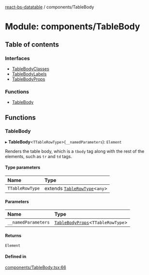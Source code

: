 [react-bs-datatable](../README.md) / components/TableBody

# Module: components/TableBody

## Table of contents

### Interfaces

- [TableBodyClasses](../interfaces/components_TableBody.TableBodyClasses.md)
- [TableBodyLabels](../interfaces/components_TableBody.TableBodyLabels.md)
- [TableBodyProps](../interfaces/components_TableBody.TableBodyProps.md)

### Functions

- [TableBody](components_TableBody.md#tablebody)

## Functions

### TableBody

▸ **TableBody**<`TTableRowType`\>(`__namedParameters`): `Element`

Renders the table body, which is a `tbody` tag along with the rest of the elements,
such as `tr` and `td` tags.

#### Type parameters

| Name | Type |
| :------ | :------ |
| `TTableRowType` | extends [`TableRowType`](helpers_types.md#tablerowtype)<`any`\> |

#### Parameters

| Name | Type |
| :------ | :------ |
| `__namedParameters` | [`TableBodyProps`](../interfaces/components_TableBody.TableBodyProps.md)<`TTableRowType`\> |

#### Returns

`Element`

#### Defined in

[components/TableBody.tsx:66](https://github.com/imballinst/react-bs-datatable/blob/43c9b27/src/components/TableBody.tsx#L66)
